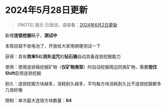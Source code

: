 
# 2024年5月28日更新

> [!NOTE] 提示
> 已改动，请查看：[2024年6月2日更新](./20240602)

新增**连锁挖掘**稿子，**测试中**

本周目就不收电池了，开放给大家用顺便测试一下

获得：具有**效率5**和**消失诅咒**的**钻石镐**自动具备连锁挖掘能力

使用：使用连锁稿挖掘矿物（**仅矿物类型**）时自动挖掘周边同类矿物，需要**按住Shift**启用连锁挖掘

耐久：连锁挖掘方块越多，消耗耐久越多，平均每方块消耗耐久比不连锁挖掘都多几倍好像

限制：单次最大连锁方块数量：**64**